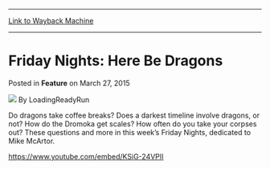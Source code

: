 
---
[Link to Wayback Machine](https://web.archive.org/web/20150329092503/http://magic.wizards.com/en/articles/archive/feature/friday-nights-here-be-dragons-2015-03-27)

[_metadata_:wayback_url]:- "http://magic.wizards.com/en/articles/archive/feature/friday-nights-here-be-dragons-2015-03-27"
[_metadata_:wayback_raw_url]:- "https://web.archive.org/web/20150329092503id_/http://magic.wizards.com/en/articles/archive/feature/friday-nights-here-be-dragons-2015-03-27"
[_metadata_:wayback_capture_timestamp]:- "2015-03-29 09:25:03+00:00"
[_metadata_:publish_date]:- "2015-03-27"
[_metadata_:generator]:- "Drupal 7 (http://drupal.org)"
[_metadata_:description]:- "Grant and Katelin don’t really believe this alternate timeline stuff. Graham is dubious as well."
---


Friday Nights: Here Be Dragons
==============================



 Posted in **Feature**
 on March 27, 2015 






![](https://media.magic.wizards.com/styles/auth_small/public/images/person/lrrbiopic.png)
By LoadingReadyRun










Do dragons take coffee breaks? Does a darkest timeline involve dragons, or not? How do the Dromoka get scales? How often do you take your corpses out? These questions and more in this week’s Friday Nights, dedicated to Mike McArtor.


<https://www.youtube.com/embed/KSiG-24VPII>







